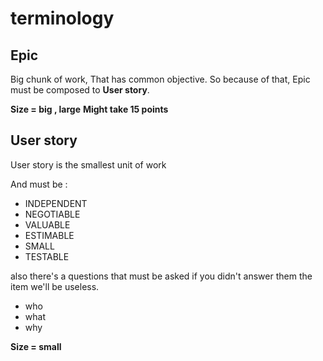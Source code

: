 # terminology

## Epic
Big chunk of work, That has common objective.
So because of that, Epic must be composed to __User story__.

__Size = big , large__
__Might take 15 points__

## User story
User story is the smallest unit of work

And must be : 
* INDEPENDENT
* NEGOTIABLE
* VALUABLE
* ESTIMABLE
* SMALL
* TESTABLE

also there's a questions that must be asked if you didn't answer them the item we'll be useless.
* who
* what
* why
  
__Size = small__

